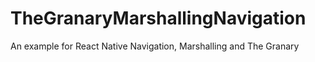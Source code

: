 # TheGranaryMarshallingNavigation
An example for React Native Navigation, Marshalling and The Granary
